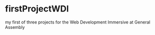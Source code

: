 firstProjectWDI
===============

my first of three projects for the Web Development Immersive at General Assembly
